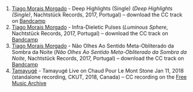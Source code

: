 1. [Tiago Morais Morgado](https://musicbrainz.org/artist/f7992ff5-9abd-447e-ad52-6c972d94f7b8) - Deep Highlights (Single) (_Deep Highlights (Single)_, Nachtstück Records, 2017, Portugal) – download the CC track on [Bandcamp](https://nachtstuckrecords.bandcamp.com/album/tiago-morais-morgado-deep-highlights-single)
1. [Tiago Morais Morgado](https://musicbrainz.org/artist/f7992ff5-9abd-447e-ad52-6c972d94f7b8) - Infra-Dieletic Pulses (_Luminous Sphere_, Nachtstück Records, 2017, Portugal) – download the CC track on [Bandcamp](https://nachtstuckrecords.bandcamp.com/album/tiago-morais-morgado-luminous-sphere)
1. [Tiago Morais Morgado](https://musicbrainz.org/artist/f7992ff5-9abd-447e-ad52-6c972d94f7b8) - Não Olhes Ao Sentido Meta-Obliterado da Sombra da Noite (_Não Olhes Ao Sentido Meta-Obliterado da Sombra da Noite_, Nachtstück Records, 2017, Portugal) – download the CC track on [Bandcamp](https://nachtstuckrecords.bandcamp.com/album/tiago-morais-morgado-n-o-olhes-ao-sentido-meta-obliterado-da-sombra-da-noite)
1. [Tamayugé](https://musicbrainz.org/artist/948e6e50-70ea-44d1-b887-15fbda0d9637) - Tamayugé Live on Chaud Pour Le Mont Stone Jan 11, 2018 (standalone recording, CKUT, 2018, Canada) – CC recording on the [Free Music Archive](http://freemusicarchive.org/music/Tamayug_live_on_CKUT_903_FM_Montreal/none_given_1333/Tamayug_Live_on_Chaud_Pour_Le_Mont_Stone_Jan_11_2018)